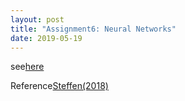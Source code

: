 ```yaml
---
layout: post
title: "Assignment6: Neural Networks"
date: 2019-05-19
---
```

see[here]({{site.baseurl}}/microecon/assignment6.pdf)

Reference[Steffen(2018)]({{site.baseurl}}/microecon/Steffen(2018).pdf)
